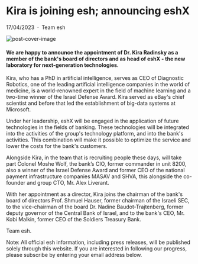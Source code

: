 
Kira is joining esh; announcing eshX
====================================

17/04/2023  ·  Team esh

![post-cover-image](https://www.esh.com/assets/kira-blog-cover.18be95ec.jpg)

#### We are happy to announce the appointment of Dr. Kira Radinsky as a member of the bank's board of directors and as head of eshX - the new laboratory for next-generation technologies.

Kira, who has a PhD in artificial intelligence, serves as CEO of Diagnostic Robotics, one of the leading artificial intelligence companies in the world of medicine, is a world-renowned expert in the field of machine learning and a two-time winner of the Israel Defense Award. Kira served as eBay's chief scientist and before that led the establishment of big-data systems at Microsoft.

Under her leadership, eshX will be engaged in the application of future technologies in the fields of banking. These technologies will be integrated into the activities of the group's technology platform, and into the bank's activities. This combination will make it possible to optimize the service and lower the costs for the bank's customers.

Alongside Kira, in the team that is recruiting people these days, will take part Colonel Moshe Wolf, the bank’s CIO, former commander in unit 8200, also a winner of the Israel Defense Award and former CEO of the national payment infrastructure companies MASAV and SHVA, this alongside the co-founder and group CTO, Mr. Alex Liverant.

With her appointment as a director, Kira joins the chairman of the bank's board of directors Prof. Shmuel Hauser, former chairman of the Israeli SEC, to the vice-chairman of the board Dr. Nadine Baudot-Trajtenberg, former deputy governor of the Central Bank of Israel, and to the bank's CEO, Mr. Kobi Malkin, former CEO of the Soldiers Treasury Bank.

Team esh.

Note: All official esh information, including press releases, will be published solely through this website. If you are interested in following our progress, please subscribe by entering your email address below.